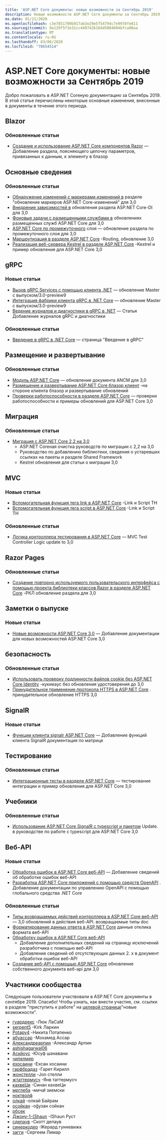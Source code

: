 ```yaml
---
title: 'ASP.NET Core документы: новые возможности за Сентябрь 2019'
description: Новые возможности ASP.NET Core документы за Сентябрь 2019.
ms.date: 01/21/2020
ms.openlocfilehash: c3e7851709b917ab3e29e5f54794c7e9978fe811
ms.sourcegitcommit: 9a129f5f3e31cc449742b164d5004894bfca90aa
ms.translationtype: MT
ms.contentlocale: ru-RU
ms.lasthandoff: 03/06/2020
ms.locfileid: "78654514"
---
```

# <a name="aspnet-core-docs-whats-new-for-september-2019"></a>ASP.NET Core документы: новые возможности за Сентябрь 2019

Добро пожаловать в ASP.NET Coreную документацию за Сентябрь 2019. В этой статье перечислены некоторые основные изменения, внесенные в документы в течение этого периода.

## <a name="blazor"></a>Blazor

### <a name="updated-articles"></a>Обновленные статьи

- [Создание и использование ASP.NET Core компонентов Razor](../blazor/components.md) — Добавление раздела, поясняющего цепочку параметров, привязанных к данным, к элементу в блазор

## <a name="fundamentals"></a>Основные сведения

### <a name="updated-articles"></a>Обновленные статьи

- [Обнаружение изменений с маркерами изменений в](../fundamentals/change-tokens.md) разделе "обновление маркеров ASP.NET Core-изменений" для 3,0
- [Внедрение зависимостей в](../fundamentals/dependency-injection.md) обновления раздела ASP.NET Core-DI для 3,0
- [Фоновые задачи с размещенными службами в](../fundamentals/host/hosted-services.md) обновлениях размещенных служб ASP.NET Core для 3,0
- [ASP.NET Core по промежуточного](../fundamentals/middleware/index.md) слоя — обновление раздела по промежуточного слоя для 3,0
- [Маршрутизация в разделе ASP.NET Core](../fundamentals/routing.md) -Routing, обновление 3,0
- [Реализация веб-сервера Kestrel в разделе ASP.NET Core](../fundamentals/servers/kestrel.md) -Kestrel и пример обновления для ASP.NET Core 3,0

## <a name="grpc"></a>gRPC

### <a name="new-articles"></a>Новые статьи

- [Вызов gRPC Services с помощью клиента .NET](../grpc/client.md) — обновление Master с выпуском/3.0-preview9
- [Интеграция фабрики клиента gRPC в .NET Core](../grpc/clientfactory.md) — обновление Master с выпуском/3.0-preview9
- [Ведение журналов и диагностики в gRPC в .NET](../grpc/diagnostics.md) — Статья Добавление журналов gRPC и диагностики

### <a name="updated-articles"></a>Обновленные статьи

- [Введение в gRPC в .NET Core](../grpc/index.md) — страница "Введение в gRPC"

## <a name="hosting-and-deployment"></a>Размещение и развертывание

### <a name="updated-articles"></a>Обновленные статьи

- [Модуль ASP.NET Core](../host-and-deploy/aspnet-core-module.md) — обновление документа ANCM для 3,0
- [Размещение и развертывание ASP.NET Core блазор клиент](../host-and-deploy/blazor/webassembly.md) -на стороне клиента блазор и развертывание обновлений
- [Проверки работоспособности в разделе ASP.NET Core](../host-and-deploy/health-checks.md) — проверки работоспособности и примеры обновлений для ASP.NET Core 3,0

## <a name="migration"></a>Миграция

### <a name="updated-articles"></a>Обновленные статьи

- [Миграция с ASP.NET Core 2,2 на 3,0](../migration/22-to-30.md)
  - ASP.NET Coreная очистка руководств по миграции с 2,2 на 3,0
  - Руководство по добавлению библиотеки, сведения о устаревших ссылках на пакеты и разделе Shared Framework
  - Kestrel обновления для статьи о миграции 3,0

## <a name="mvc"></a>MVC

### <a name="new-articles"></a>Новые статьи

- [Вспомогательная функция тега link в ASP.NET Core](../mvc/views/tag-helpers/built-in/link-tag-helper.md) -Link и Script TH
- [Вспомогательная функция тега script в ASP.NET Core](../mvc/views/tag-helpers/built-in/script-tag-helper.md) -Link и Script TH

### <a name="updated-articles"></a>Обновленные статьи

- [Логика контроллера тестирования в ASP.NET Core](../mvc/controllers/testing.md) — MVC Test Controller Logic update to 3,0

## <a name="razor-pages"></a>Razor Pages

### <a name="updated-articles"></a>Обновленные статьи

- [Создание повторно используемого пользовательского интерфейса с помощью проекта библиотеки классов Razor в разделе ASP.NET Core](../razor-pages/ui-class.md) -РКЛ обновление раздела для 3,0

## <a name="release-notes"></a>Заметки о выпуске

### <a name="new-articles"></a>Новые статьи

- [Новые возможности ASP.NET Core 3,0](../release-notes/aspnetcore-3.0.md) — Добавление документации для новых возможностей ASP.NET Core 3,0

## <a name="security"></a>безопасность

### <a name="updated-articles"></a>Обновленные статьи

- [Использовать проверку подлинности файлов cookie без ASP.NET Core Identity](../security/authentication/cookie.md) -кукиеаус без обновления удостоверения до 3,0
- [Принудительное применение протокола HTTPS в ASP.NET Core](../security/enforcing-ssl.md) . принудительное обновление HTTPS 3,0

## <a name="signalr"></a>SignalR

### <a name="new-articles"></a>Новые статьи

- [Функции клиента signalr ASP.NET Core](../signalr/client-features.md) — Добавление функций клиента SignalR документация по матрице

## <a name="testing"></a>Тестирование

### <a name="updated-articles"></a>Обновленные статьи

- [Интеграционные тесты в разделе ASP.NET Core](../test/integration-tests.md) — тестирование интеграции и пример обновления для ASP.NET Core 3,0

## <a name="tutorials"></a>Учебники

### <a name="updated-articles"></a>Обновленные статьи

- [Использование ASP.NET Core SignalR с typescript и пакетом](../tutorials/signalr-typescript-webpack.md) Update. в руководстве по работе с typescript для ASP.NET Core 3,0

## <a name="web-api"></a>Веб-API

### <a name="new-articles"></a>Новые статьи

- [Обработка ошибок в ASP.NET Core веб-API](../web-api/handle-errors.md) — Добавление сведений об обработке ошибок веб-API
- [Разработка ASP.NET Core приложений с помощью средств OpenAPI](../web-api/microsoft.dotnet-openapi.md) . Добавление документации по управлению OpenAPI с помощью глобального средства .NET Core

### <a name="updated-articles"></a>Обновленные статьи

- [Типы возвращаемых действий контроллера в ASP.NET Core веб-API](../web-api/action-return-types.md) — 3,0 обновлений в действия веб-API. возвращаемые типы doc
- [Форматирование данных ответа в ASP.NET Core](../web-api/advanced/formatting.md) данные отклика формата веб-API
- [Обработку ошибок в ASP.NET Core веб-API](../web-api/handle-errors.md)
  - Добавление дополнительных сведений на страницу исключений разработчика с помощью веб-API
  - Добавление сведений об отсутствующих данных 2. x в документ обработки ошибок веб-API
- [Создание веб-API с помощью ASP.NET Core](../web-api/index.md) обновление собственного документа веб-api для 3,0

## <a name="community-contributors"></a>Участники сообщества

Следующие пользователи участвовали в ASP.NET Core документы в сентябре 2019. Спасибо! Чтобы узнать, как внести участие, см. ссылки в разделе "приступить к работе" на [целевой странице](index.yml)"новые возможности".

- [гуардрекс](https://github.com/guardrex) -Люк ЛаСаМ
- [serpent5](https://github.com/serpent5) -Kirk Ларкин
- [Potapy4](https://github.com/Potapy4) -Никита Потапенко
- [абуассар](https://github.com/abuassar) -Мохамед Ассар
- [Александреарпин](https://github.com/AlexandreArpin) -Александр Арпин
- [ashishagarwal06](https://github.com/ashishagarwal06) 
- [Аскйоус](https://github.com/AskYous) -Юсуф шанавани
- [чипелмер](https://github.com/chipelmer) 
- [ехосаини](https://github.com/ehosaini) -Ехсан хосаини
- [гарфбрадаз](https://github.com/garfbradaz) -Гарет Кирилл
- [жонстелли](https://github.com/jonstelly) -Jon стелли
- [жтаттермусч](https://github.com/jtattermusch) -Янв таттермусч
- [кахвеЦи](https://github.com/kahveci) -Синан кахвеЦи
- [мрглеба](https://github.com/mrgleba) -мичаł зиемски
- [ноктволф](https://github.com/noctwolf) 
- [олкай](https://github.com/olcay) -олкай Байрам
- [осойкан](https://github.com/osoykan) -оğузан сойкан
- [рбсек](https://github.com/rbsec) 
- [Джону-1-(Shaun](https://github.com/rusty-1-shaun) -(Shaun Руст
- [сдепаув](https://github.com/sdepouw) -Скотт депаув
- [синеркодер](https://github.com/synercoder) -Жерард гунневижк
- [загги](https://github.com/zaggy) -Сергеем Лимар
